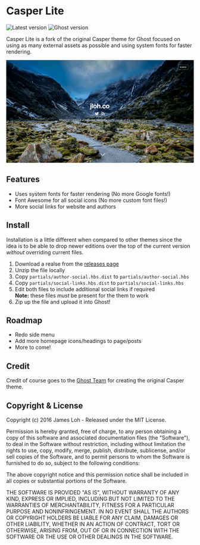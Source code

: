 # Casper Lite

![Latest version](https://img.shields.io/github/tag/jloh/casper-lite.svg?style=flat)
![Ghost version](https://img.shields.io/badge/Ghost-%3E%3D0.9.0%20%3C1.0.0-brightgreen.svg?style=flat)

Casper Lite is a fork of the original Casper theme for Ghost focused on using as many external assets as possible and using system fonts for faster rendering.

![Casper Lite Desktop](assets/screenshot-desktop.jpg "Casper Lite Desktop")

## Features

 * Uses system fonts for faster rendering (No more Google fonts!)
 * Font Awesome for all social icons (No more custom font files!)
 * More social links for website and authors


## Install

Installation is a little different when compared to other themes since the idea is to be able to drop newer editions over the top of the current version *without* overriding current files.

1. Download a realse from the [releases page](https://github.com/jloh/casper-lite/releases)
1. Unzip the file locally
1. Copy `partials/author-social.hbs.dist` to `partials/author-social.hbs`
1. Copy `partials/social-links.hbs.dist` to `partials/social-links.hbs`
1. Edit both files to include additional social links if required  
   **Note:** these files *must* be present for the them to work
1. Zip up the file and upload it into Ghost!


## Roadmap

 * Redo side menu
 * Add more homepage icons/headings to page/posts
 * More to come!

## Credit

Credit of course goes to the [Ghost Team](https://github.com/TryGhost) for creating the original Casper theme.

## Copyright & License

Copyright (c) 2016 James Loh - Released under the MIT License.

Permission is hereby granted, free of charge, to any person obtaining a copy of this software and associated documentation files (the "Software"), to deal in the Software without restriction, including without limitation the rights to use, copy, modify, merge, publish, distribute, sublicense, and/or sell copies of the Software, and to permit persons to whom the Software is furnished to do so, subject to the following conditions:

The above copyright notice and this permission notice shall be included in all copies or substantial portions of the Software.

THE SOFTWARE IS PROVIDED "AS IS", WITHOUT WARRANTY OF ANY KIND, EXPRESS OR IMPLIED, INCLUDING BUT NOT LIMITED TO THE WARRANTIES OF MERCHANTABILITY, FITNESS FOR A PARTICULAR PURPOSE AND
NONINFRINGEMENT. IN NO EVENT SHALL THE AUTHORS OR COPYRIGHT HOLDERS BE LIABLE FOR ANY CLAIM, DAMAGES OR OTHER LIABILITY, WHETHER IN AN ACTION OF CONTRACT, TORT OR OTHERWISE, ARISING FROM, OUT OF OR IN CONNECTION WITH THE SOFTWARE OR THE USE OR OTHER DEALINGS IN THE SOFTWARE.
